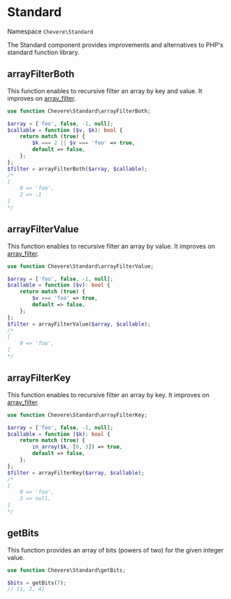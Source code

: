 # Standard

Namespace `Chevere\Standard`

The Standard component provides improvements and alternatives to PHP's standard function library.

## arrayFilterBoth

This function enables to recursive filter an array by key and value. It improves on [array_filter](https://www.php.net/manual/en/function.array-filter.php).

```php
use function Chevere\Standard\arrayFilterBoth;

$array = ['foo', false, -1, null];
$callable = function ($v, $k): bool {
    return match (true) {
        $k === 2 || $v === 'foo' => true,
        default => false,
    };
};
$filter = arrayFilterBoth($array, $callable);
/*
[
    0 => 'foo',
    2 => -1
]
*/
```

## arrayFilterValue

This function enables to recursive filter an array by value. It improves on [array_filter](https://www.php.net/manual/en/function.array-filter.php).

```php
use function Chevere\Standard\arrayFilterValue;

$array = ['foo', false, -1, null];
$callable = function ($v): bool {
    return match (true) {
        $v === 'foo' => true,
        default => false,
    };
};
$filter = arrayFilterValue($array, $callable);
/*
[
    0 => 'foo',
]
*/
```

## arrayFilterKey

This function enables to recursive filter an array by key. It improves on [array_filter](https://www.php.net/manual/en/function.array-filter.php).

```php
use function Chevere\Standard\arrayFilterKey;

$array = ['foo', false, -1, null];
$callable = function ($k): bool {
    return match (true) {
        in_array($k, [0, 3]) => true,
        default => false,
    };
};
$filter = arrayFilterKey($array, $callable);
/*
[
    0 => 'foo',
    3 => null,
]
*/
```

## getBits

This function provides an array of bits (powers of two) for the given integer value.

```php
use function Chevere\Standard\getBits;

$bits = getBits(7);
// [1, 2, 4]
```
